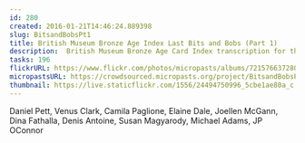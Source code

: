 ```yaml
---
id: 280
created: 2016-01-21T14:46:24.889398
slug: BitsandBobsPt1
title: British Museum Bronze Age Index Last Bits and Bobs (Part 1)
description:  British Museum Bronze Age Card Index transcription for the last remaining cards
tasks: 196
flickrURL: https://www.flickr.com/photos/micropasts/albums/72157663728082906
micropastsURL: https://crowdsourced.micropasts.org/project/BitsandBobsPt1
thumbnail: https://live.staticflickr.com/1556/24494750996_5cbe1ae80a_c.jpg
---
```

Daniel Pett, Venus Clark, Camila Paglione, Elaine Dale, Joellen McGann, Dina Fathalla, Denis Antoine, Susan Magyarody, Michael Adams, JP OConnor
